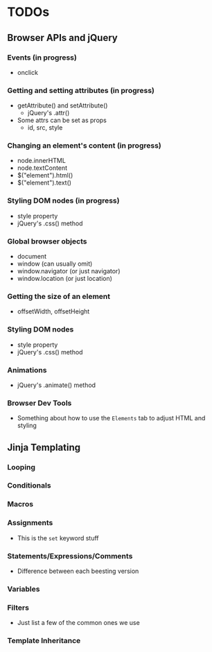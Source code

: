 # TODOs

## Browser APIs and jQuery


### Events (in progress)
- onclick


### Getting and setting attributes (in progress)
- getAttribute() and setAttribute()
    - jQuery's .attr()
- Some attrs can be set as props
    - id, src, style


### Changing an element's content (in progress)
- node.innerHTML
- node.textContent
- $("element").html()
- $("element").text()


### Styling DOM nodes (in progress)
- style property
- jQuery's .css() method


### Global browser objects
- document
- window (can usually omit)
- window.navigator (or just navigator)
- window.location (or just location)


    
### Getting the size of an element
- offsetWidth, offsetHeight

### Styling DOM nodes
- style property
- jQuery's .css() method


### Animations
- jQuery's .animate() method


### Browser Dev Tools
- Something about how to use the `Elements` tab to adjust HTML and styling


## Jinja Templating

### Looping

### Conditionals

### Macros

### Assignments
- This is the `set` keyword stuff
   
### Statements/Expressions/Comments
- Difference between each beesting version

### Variables

### Filters
- Just list a few of the common ones we use 

### Template Inheritance



